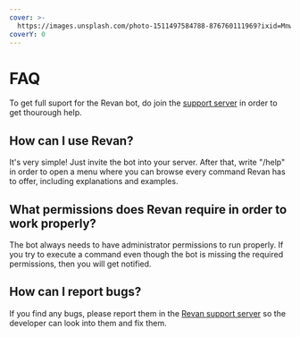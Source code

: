 ```yaml
---
cover: >-
  https://images.unsplash.com/photo-1511497584788-876760111969?ixid=MnwxMjA3fDB8MHxwaG90by1wYWdlfHx8fGVufDB8fHx8&ixlib=rb-1.2.1&auto=format&fit=crop&w=3432&q=80
coverY: 0
---
```


# FAQ

To get full suport for the Revan bot, do join the [support server](https://discord.gg/uWfNXeYvjP) in order to get thourough help.

## **How can I use Revan?** <a href="#how-can-i-use-raven" id="how-can-i-use-raven"></a>

It's very simple! Just invite the bot into your server. After that, write "/help" in order to open a menu where you can browse every command Revan has to offer, including explanations and examples.

## **What permissions does Revan require in order to work properly?** <a href="#what-permissions-does-raven-require-in-order-to-work-properly" id="what-permissions-does-raven-require-in-order-to-work-properly"></a>

The bot always needs to have administrator permissions to run properly. If you try to execute a command even though the bot is missing the required permissions, then you will get notified.

## **How can I report bugs?** <a href="#how-can-i-report-bugs" id="how-can-i-report-bugs"></a>

If you find any bugs, please report them in the [Revan support server](https://discord.gg/uWfNXeYvjP) so the developer can look into them and fix them.
